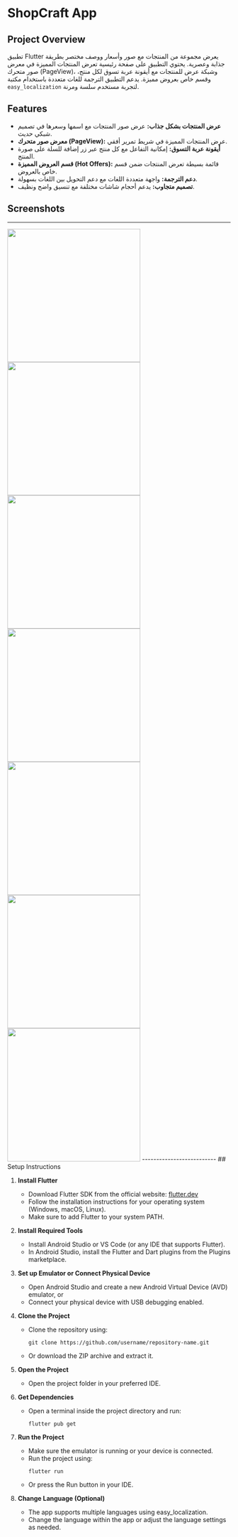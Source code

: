 # ShopCraft App

## Project Overview
تطبيق Flutter يعرض مجموعة من المنتجات مع صور وأسعار ووصف مختصر بطريقة جذابة وعصرية. يحتوي التطبيق على صفحة رئيسية تعرض المنتجات المميزة في معرض صور متحرك (PageView)، وشبكة عرض للمنتجات مع أيقونة عربة تسوق لكل منتج، وقسم خاص بعروض مميزة. يدعم التطبيق الترجمة للغات متعددة باستخدام مكتبة `easy_localization` لتجربة مستخدم سلسة ومرنة.

## Features
- **عرض المنتجات بشكل جذاب:** عرض صور المنتجات مع اسمها وسعرها في تصميم شبكي حديث.  
- **معرض صور متحرك (PageView):** عرض المنتجات المميزة في شريط تمرير أفقي.  
- **أيقونة عربة التسوق:** إمكانية التفاعل مع كل منتج عبر زر إضافة للسلة على صورة المنتج.  
- **قسم العروض المميزة (Hot Offers):** قائمة بسيطة تعرض المنتجات ضمن قسم خاص بالعروض.  
- **دعم الترجمة:** واجهة متعددة اللغات مع دعم التحويل بين اللغات بسهولة.  
- **تصميم متجاوب:** يدعم أحجام شاشات مختلفة مع تنسيق واضح ونظيف.

## Screenshots

-------------------------------
<img src="https://github.com/user-attachments/assets/dc83c94d-20da-41a5-8cb9-697dd25997a7" width="300" />
<img src="https://github.com/user-attachments/assets/d72bffe7-3e88-4a1a-9016-3148c08d1d53" width="300" />
<img src="https://github.com/user-attachments/assets/a833c335-1b12-43a1-8355-86c393675161" width="300" />
<img src="https://github.com/user-attachments/assets/b6ffb7dd-a106-4e9c-a694-169e8083ebc7" width="300" />
<img src="https://github.com/user-attachments/assets/275ca419-46db-450c-af6a-8699120220ec" width="300" />
<img src="https://github.com/user-attachments/assets/4b401d56-a93d-4356-9532-f10d49ad67d8" width="300" />
<img src="https://github.com/user-attachments/assets/452f70fc-1b19-44c5-b4d0-7f67eef0f655" width="300" />
--------------------------
## Setup Instructions

1. **Install Flutter**
   - Download Flutter SDK from the official website: [flutter.dev](https://flutter.dev/docs/get-started/install)
   - Follow the installation instructions for your operating system (Windows, macOS, Linux).
   - Make sure to add Flutter to your system PATH.

2. **Install Required Tools**
   - Install Android Studio or VS Code (or any IDE that supports Flutter).
   - In Android Studio, install the Flutter and Dart plugins from the Plugins marketplace.

3. **Set up Emulator or Connect Physical Device**
   - Open Android Studio and create a new Android Virtual Device (AVD) emulator, or
   - Connect your physical device with USB debugging enabled.

4. **Clone the Project**
   - Clone the repository using:
     ```
     git clone https://github.com/username/repository-name.git
     ```
   - Or download the ZIP archive and extract it.

5. **Open the Project**
   - Open the project folder in your preferred IDE.

6. **Get Dependencies**
   - Open a terminal inside the project directory and run:
     ```
     flutter pub get
     ```

7. **Run the Project**
   - Make sure the emulator is running or your device is connected.
   - Run the project using:
     ```
     flutter run
     ```
   - Or press the Run button in your IDE.

8. **Change Language (Optional)**
   - The app supports multiple languages using easy_localization.
   - Change the language within the app or adjust the language settings as needed.
